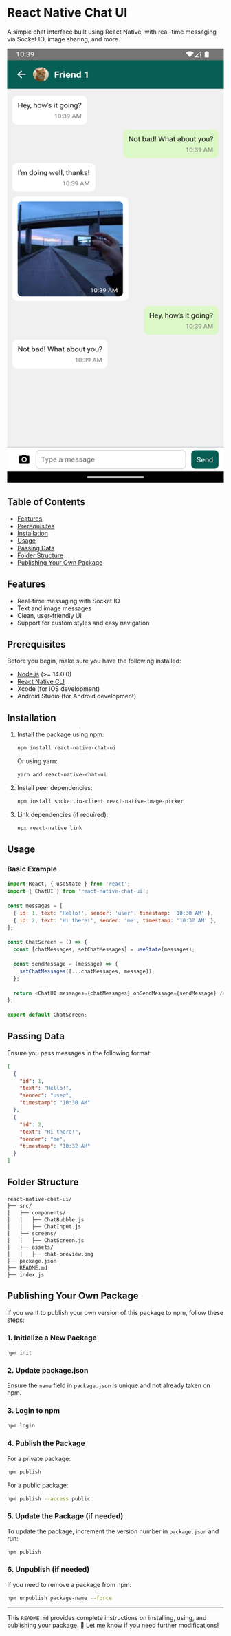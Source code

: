 # React Native Chat UI

A simple chat interface built using React Native, with real-time messaging via Socket.IO, image sharing, and more.

![Chat UI Preview](https://raw.githubusercontent.com/akleem-AA/react-native-chat-ui/main/src/Assests/chat-preview.png)

## Table of Contents
- [Features](#features)
- [Prerequisites](#prerequisites)
- [Installation](#installation)
- [Usage](#usage)
- [Passing Data](#passing-data)
- [Folder Structure](#folder-structure)
- [Publishing Your Own Package](#publishing-your-own-package)

## Features
- Real-time messaging with Socket.IO
- Text and image messages
- Clean, user-friendly UI
- Support for custom styles and easy navigation

## Prerequisites
Before you begin, make sure you have the following installed:
- [Node.js](https://nodejs.org/) (>= 14.0.0)
- [React Native CLI](https://reactnative.dev/docs/environment-setup)
- Xcode (for iOS development)
- Android Studio (for Android development)

## Installation

1. Install the package using npm:
   ```bash
   npm install react-native-chat-ui
   ```
   Or using yarn:
   ```bash
   yarn add react-native-chat-ui
   ```

2. Install peer dependencies:
   ```bash
   npm install socket.io-client react-native-image-picker
   ```

3. Link dependencies (if required):
   ```bash
   npx react-native link
   ```

## Usage

### Basic Example

```javascript
import React, { useState } from 'react';
import { ChatUI } from 'react-native-chat-ui';

const messages = [
  { id: 1, text: 'Hello!', sender: 'user', timestamp: '10:30 AM' },
  { id: 2, text: 'Hi there!', sender: 'me', timestamp: '10:32 AM' },
];

const ChatScreen = () => {
  const [chatMessages, setChatMessages] = useState(messages);

  const sendMessage = (message) => {
    setChatMessages([...chatMessages, message]);
  };

  return <ChatUI messages={chatMessages} onSendMessage={sendMessage} />;
};

export default ChatScreen;
```

## Passing Data

Ensure you pass messages in the following format:
```json
[
  {
    "id": 1,
    "text": "Hello!",
    "sender": "user",
    "timestamp": "10:30 AM"
  },
  {
    "id": 2,
    "text": "Hi there!",
    "sender": "me",
    "timestamp": "10:32 AM"
  }
]
```

## Folder Structure
```
react-native-chat-ui/
├── src/
│   ├── components/
│   │   ├── ChatBubble.js
│   │   ├── ChatInput.js
│   ├── screens/
│   │   ├── ChatScreen.js
│   ├── assets/
│   │   ├── chat-preview.png
├── package.json
├── README.md
├── index.js
```

## Publishing Your Own Package

If you want to publish your own version of this package to npm, follow these steps:

### 1. Initialize a New Package
```bash
npm init
```

### 2. Update package.json
Ensure the `name` field in `package.json` is unique and not already taken on npm.

### 3. Login to npm
```bash
npm login
```

### 4. Publish the Package
For a private package:
```bash
npm publish
```
For a public package:
```bash
npm publish --access public
```

### 5. Update the Package (if needed)
To update the package, increment the version number in `package.json` and run:
```bash
npm publish
```

### 6. Unpublish (if needed)
If you need to remove a package from npm:
```bash
npm unpublish package-name --force
```

---

This `README.md` provides complete instructions on installing, using, and publishing your package. 🚀 Let me know if you need further modifications!

